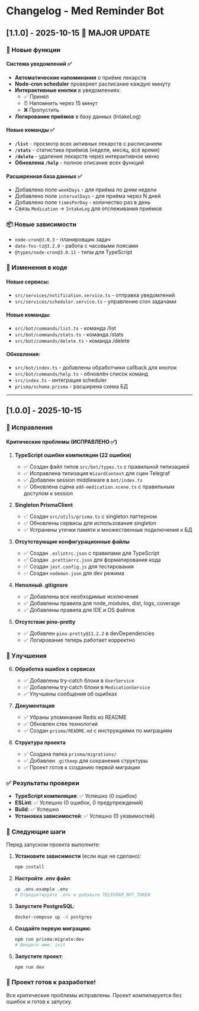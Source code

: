 # Changelog - Med Reminder Bot

## [1.1.0] - 2025-10-15 🚀 MAJOR UPDATE

### 🎉 Новые функции

#### Система уведомлений ✅
- **Автоматические напоминания** о приёме лекарств
- **Node-cron scheduler** проверяет расписание каждую минуту
- **Интерактивные кнопки** в уведомлениях:
  - ✅ Принял
  - ⏰ Напомнить через 15 минут
  - ❌ Пропустить
- **Логирование приёмов** в базу данных (IntakeLog)

#### Новые команды ✅
- **`/list`** - просмотр всех активных лекарств с расписанием
- **`/stats`** - статистика приёмов (неделя, месяц, всё время)
- **`/delete`** - удаление лекарств через интерактивное меню
- **Обновлена `/help`** - полное описание всех функций

#### Расширенная база данных ✅
- Добавлено поле `weekDays` - для приёма по дням недели
- Добавлено поле `intervalDays` - для приёма через N дней
- Добавлено поле `timesPerDay` - количество раз в день
- Связь `Medication` → `IntakeLog` для отслеживания приёмов

### 📦 Новые зависимости

- `node-cron@3.0.3` - планировщик задач
- `date-fns-tz@3.2.0` - работа с часовыми поясами
- `@types/node-cron@3.0.11` - типы для TypeScript

### 🔄 Изменения в коде

#### Новые сервисы:
- `src/services/notification.service.ts` - отправка уведомлений
- `src/services/scheduler.service.ts` - управление cron задачами

#### Новые команды:
- `src/bot/commands/list.ts` - команда /list
- `src/bot/commands/stats.ts` - команда /stats  
- `src/bot/commands/delete.ts` - команда /delete

#### Обновления:
- `src/bot/index.ts` - добавлены обработчики callback для кнопок
- `src/bot/commands/help.ts` - обновлён список команд
- `src/index.ts` - интеграция scheduler
- `prisma/schema.prisma` - расширена схема БД

---

## [1.0.0] - 2025-10-15

### 🔧 Исправления

#### Критические проблемы (ИСПРАВЛЕНО ✅)

1. **TypeScript ошибки компиляции (22 ошибки)**
   - ✅ Создан файл типов `src/bot/types.ts` с правильной типизацией
   - ✅ Исправлена типизация `WizardContext` для сцен Telegraf
   - ✅ Добавлен session middleware в `bot/index.ts`
   - ✅ Обновлена сцена `add-medication.scene.ts` с правильным доступом к session

2. **Singleton PrismaClient**
   - ✅ Создан `src/utils/prisma.ts` с singleton паттерном
   - ✅ Обновлены сервисы для использования singleton
   - ✅ Устранены утечки памяти и множественные подключения к БД

3. **Отсутствующие конфигурационные файлы**
   - ✅ Создан `.eslintrc.json` с правилами для TypeScript
   - ✅ Создан `.prettierrc.json` для форматирования кода
   - ✅ Создан `jest.config.js` для тестирования
   - ✅ Создан `nodemon.json` для dev режима

4. **Неполный .gitignore**
   - ✅ Добавлены все необходимые исключения
   - ✅ Добавлены правила для node_modules, dist, logs, coverage
   - ✅ Добавлены правила для IDE и OS файлов

5. **Отсутствие pino-pretty**
   - ✅ Добавлен `pino-pretty@11.2.2` в devDependencies
   - ✅ Логирование теперь работает корректно

### 🎯 Улучшения

6. **Обработка ошибок в сервисах**
   - ✅ Добавлены try-catch блоки в `UserService`
   - ✅ Добавлены try-catch блоки в `MedicationService`
   - ✅ Улучшены сообщения об ошибках

7. **Документация**
   - ✅ Убраны упоминания Redis из README
   - ✅ Обновлен стек технологий
   - ✅ Создан `prisma/README.md` с инструкциями по миграциям

8. **Структура проекта**
   - ✅ Создана папка `prisma/migrations/`
   - ✅ Добавлен `.gitkeep` для сохранения структуры
   - ✅ Проект готов к созданию первой миграции

### ✅ Результаты проверки

- **TypeScript компиляция**: ✅ Успешно (0 ошибок)
- **ESLint**: ✅ Успешно (0 ошибок, 0 предупреждений)
- **Build**: ✅ Успешно
- **Установка зависимостей**: ✅ Успешно (0 уязвимостей)

### 📝 Следующие шаги

Перед запуском проекта выполните:

1. **Установите зависимости** (если еще не сделано):
   ```bash
   npm install
   ```

2. **Настройте .env файл**:
   ```bash
   cp .env.example .env
   # Отредактируйте .env и добавьте TELEGRAM_BOT_TOKEN
   ```

3. **Запустите PostgreSQL**:
   ```bash
   docker-compose up -d postgres
   ```

4. **Создайте первую миграцию**:
   ```bash
   npm run prisma:migrate:dev
   # Введите имя: init
   ```

5. **Запустите проект**:
   ```bash
   npm run dev
   ```

### 🎉 Проект готов к разработке!

Все критические проблемы исправлены. Проект компилируется без ошибок и готов к запуску.
